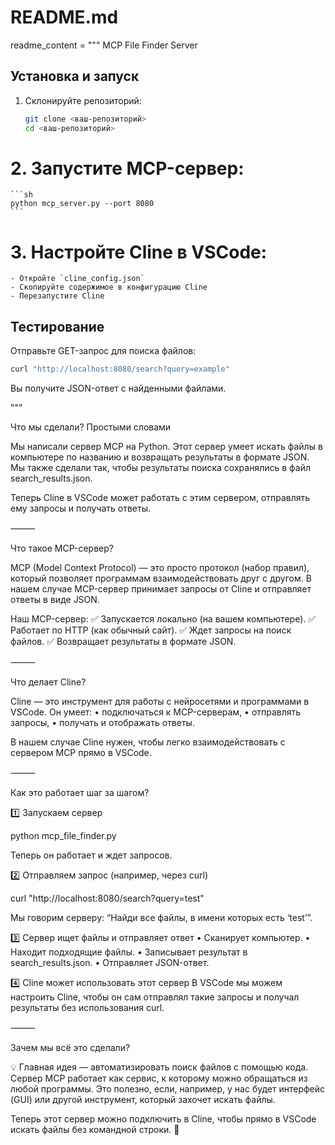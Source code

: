  # README.md
 readme_content = """
 MCP File Finder Server

## Установка и запуск

 1. Склонируйте репозиторий:
    ```sh
    git clone <ваш-репозиторий>
    cd <ваш-репозиторий>
    ```

# 2. Запустите MCP-сервер:
    ```sh
    python mcp_server.py --port 8080
    ```

# 3. Настройте Cline в VSCode:
    - Откройте `cline_config.json`
    - Скопируйте содержимое в конфигурацию Cline
    - Перезапустите Cline

 ## Тестирование

 Отправьте GET-запрос для поиска файлов:
 ```sh
 curl "http://localhost:8080/search?query=example"
 ```

 Вы получите JSON-ответ с найденными файлами.

 """

 Что мы сделали? Простыми словами

Мы написали сервер MCP на Python. Этот сервер умеет искать файлы в компьютере по названию и возвращать результаты в формате JSON. Мы также сделали так, чтобы результаты поиска сохранялись в файл search_results.json.

Теперь Cline в VSCode может работать с этим сервером, отправлять ему запросы и получать ответы.

⸻

Что такое MCP-сервер?

MCP (Model Context Protocol) — это просто протокол (набор правил), который позволяет программам взаимодействовать друг с другом. В нашем случае MCP-сервер принимает запросы от Cline и отправляет ответы в виде JSON.

Наш MCP-сервер:
✅ Запускается локально (на вашем компьютере).
✅ Работает по HTTP (как обычный сайт).
✅ Ждет запросы на поиск файлов.
✅ Возвращает результаты в формате JSON.

⸻

Что делает Cline?

Cline — это инструмент для работы с нейросетями и программами в VSCode. Он умеет:
	•	подключаться к MCP-серверам,
	•	отправлять запросы,
	•	получать и отображать ответы.

В нашем случае Cline нужен, чтобы легко взаимодействовать с сервером MCP прямо в VSCode.

⸻

Как это работает шаг за шагом?

1️⃣ Запускаем сервер

python mcp_file_finder.py

Теперь он работает и ждет запросов.

2️⃣ Отправляем запрос (например, через curl)

curl "http://localhost:8080/search?query=test"

Мы говорим серверу: “Найди все файлы, в имени которых есть ‘test’”.

3️⃣ Сервер ищет файлы и отправляет ответ
	•	Сканирует компьютер.
	•	Находит подходящие файлы.
	•	Записывает результат в search_results.json.
	•	Отправляет JSON-ответ.

4️⃣ Cline может использовать этот сервер
В VSCode мы можем настроить Cline, чтобы он сам отправлял такие запросы и получал результаты без использования curl.

⸻

Зачем мы всё это сделали?

💡 Главная идея — автоматизировать поиск файлов с помощью кода.
Сервер MCP работает как сервис, к которому можно обращаться из любой программы. Это полезно, если, например, у нас будет интерфейс (GUI) или другой инструмент, который захочет искать файлы.

Теперь этот сервер можно подключить в Cline, чтобы прямо в VSCode искать файлы без командной строки. 🚀
